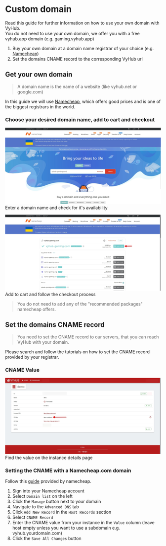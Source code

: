 # Custom domain

Read this guide for further information on how to use your own domain with VyHub.  
You do not need to use your own domain, we offer you with a free vyhub.app domain (e.g. gaming.vyhub.app)

1. Buy your own domain at a domain name registrar of your choice (e.g. [Namecheap](https://www.namecheap.com/))
2. Set the domains CNAME record to the corresponding VyHub url

## Get your own domain

> A domain name is the name of a website (like vyhub.net or google.com)

In this guide we will use [Namecheap](https://www.namecheap.com/), which offers good prices and is one of the biggest registrars in the world.

### Choose your desired domain name, add to cart and checkout


![Enter a domain name](../assets/custom_domain_guide/example_domain_search.jpg)
Enter a domain name and check for it's availability

![Add to cart](../assets/custom_domain_guide/domain_add_cart.jpg)
Add to cart and follow the checkout process

> You do not need to add any of the "recommended packages" namecheap offers.


## Set the domains CNAME record

> You need to set the CNAME record to our servers, that you can reach VyHub with your domain.

Please search and follow the tutorials on how to set the CNAME record provided by your registrar.

### CNAME Value

![Find the CNAME value](../assets/custom_domain_guide/instance_details_page.jpg)
Find the value on the instance details page

### Setting the CNAME with a Namecheap.com domain
Follow this [guide](https://www.namecheap.com/support/knowledgebase/article.aspx/9646/2237/how-to-create-a-cname-record-for-your-domain/) provided by namecheap. 

1. Sign into your Namecheap account
2. Select `Domain list` on the left
3. Click the `Manage` button next to your domain
4. Navigate to the `Advanced DNS` tab
5. Click `Add New Record` in the `Host Records` section
6. Select `CNAME Record`
7. Enter the CNAME value from your instance in the `Value` column (leave host empty unless you want to use a subdomain e.g. vyhub.yourdomain.com)
8. Click the `Save All Changes` button

